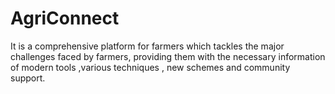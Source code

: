 # AgriConnect
It is a comprehensive platform for farmers which tackles the major challenges faced by farmers, providing them with the necessary information of modern tools ,various techniques , new schemes and community support.
